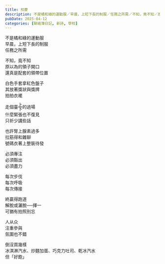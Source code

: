 ```yaml
---
title: 校慶
description: 不是橘和綠的運動服／早晨，上短下長的制服／任務之所需／不知，竟不知／原以為的領子開口／還真是配套的領帶位置／白色手套拿紅色盤子／其放著獎狀與獎牌／拍拍衣襬／走個臺上下的過場／什麼緊張也不復見／只祈少講……
pubDate: 2025-04-12
categories: [聯絡簿日記, 新詩, 學校]
---
```


不是橘和綠的運動服  
早晨，上短下長的制服  
任務之所需

不知，竟不知  
原以為的領子開口  
還真是配套的領帶位置

白色手套拿紅色盤子  
其放著獎狀與獎牌  
拍拍衣襬

走個臺<span style="display: inline-flex; flex-direction: column; line-height: 1; vertical-align: 50%;"><span>上</span><span>下</span></span>的過場  
什麼緊張也不復見  
只祈少講些話

也許腎上腺素過多  
拉筋得和雜聊  
號碼衣著上整裝待發

必須專注  
必須豁出  
必須盡力

每次步伐  
每次呼吸  
每次傳接

終贏得跑道  
解脫或灑脫──擇一  
可猶有拍照別忘

人从众  
注重參與  
氛圍也不錯

倒沒買幾樣  
冰淇淋汽水、炒麵加蛋、巧克力吐司、乾冰汽水  
但「好飽」
